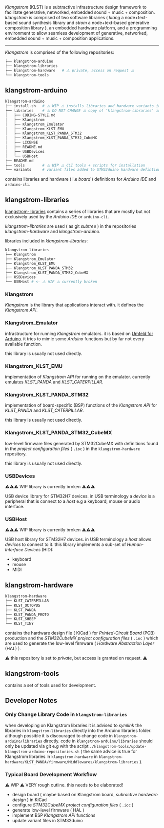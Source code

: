 *Klangstrom* (KLST) is a subtractive infrastructure design framework to facilitate generative, networked, embedded sound + music + composition. *klangstrom* is comprised of two software libraries ( *klang* a node+text-based sound synthesis library and *strom* a node+text-based generative composition library ), an embedded hardware platform, and a programming environment to allow seamless development of generative, networked, embedded sound + music + composition applications.

---

*Klangstrom* is comprised of the following repositories:

```sh
├── klangstrom-arduino
├── klangstrom-libraries
├── klangstrom-hardware   # ⚠️ private, access on request ⚠️
└── klangstrom-tools
```

## klangstrom-arduino

```sh
klangstrom-arduino
├── install.sh   # ⚠️ WIP ⚠️ installs libraries and hardware variants into Arduino folders
├── libraries    # ⚠️ DO NOT CHANGE ⚠️ copy of 'klangstrom-libraries' included as subtree
│   ├── CODING-STYLE.md
│   ├── Klangstrom
│   ├── Klangstrom_Emulator
│   ├── Klangstrom_KLST_EMU
│   ├── Klangstrom_KLST_PANDA_STM32
│   ├── Klangstrom_KLST_PANDA_STM32_CubeMX
│   ├── LICENSE
│   ├── README.md
│   ├── USBDevices
│   └── USBHost
├── README.md
├── tools        # ⚠️ WIP ⚠️ CLI tools + scripts for installation
└── variants     # variant files added to STM32duino hardware defintions via script
```

contains libraries and hardware ( i.e *board* ) definitions for *Arduino IDE* and `arduino-cli`.

## klangstrom-libraries

[klangstrom-libraries](https://github.com/klangstrom/klangstrom-libraries) contains a series of libraries that are mostly but not exclusively used by the *Arduino IDE* or `arduino-cli`.

*klangstrom-libraries* are used ( as git *subtree* ) in the repositories *klangstrom-hardware* and *klangstrom-arduino*.

libraries included in *klangstrom-libraries*:

```sh
klangstrom-libraries
├── Klangstrom
├── Klangstrom_Emulator
├── Klangstrom_KLST_EMU                
├── Klangstrom_KLST_PANDA_STM32        
├── Klangstrom_KLST_PANDA_STM32_CubeMX 
├── USBDevices
└── USBHost # <- ⚠️ WIP ⚠️ currently broken
```

### Klangstrom

*Klangstrom* is the library that applications interact with. it defines the *Klangstrom API*. 

### Klangstrom_Emulator

infrastructure for running *Klangstrom* emulators. it is based on [Umfeld for Arduino](https://github.com/klangstrom/umfeld-arduino). it tries to mimic some *Arduino* functions but by far not every available function.

this library is usually not used directly.

### Klangstrom_KLST_EMU

implementation of *Klangstrom API* for running on the emulator. currently emulates *KLST_PANDA* and *KLST_CATERPILLAR*.

### Klangstrom_KLST_PANDA_STM32

implementation of board-specific (BSP) functions of the *Klangstrom API* for *KLST_PANDA* and *KLST_CATERPILLAR*.

this library is usually not used directly.

### Klangstrom_KLST_PANDA_STM32_CubeMX

low-level firmware files generated by STM32CubeMX with definitions found in the *project configuration files* ( `.ioc` ) in the `klangstrom-hardware` repository.

this library is usually not used directly.

### USBDevices

⚠️⚠️⚠️ WIP library is currently broken ⚠️⚠️⚠️

USB device library for STM32H7 devices. in USB terminology a *device* is a peripheral that is connect *to* a *host* e.g a keyboard, mouse or audio interface.

### USBHost

⚠️⚠️⚠️ WIP library is currently broken ⚠️⚠️⚠️ 

USB host library for STM32H7 devices. in USB terminology a *host* allows *devices* to connect to it. this library implements a sub-set of *Human-Interface Devices* (HID):

- keyboard
- mouse
- MIDI

## klangstrom-hardware

```sh
klangstrom-hardware
├── KLST_CATERPILLAR
├── KLST_OCTOPUS
├── KLST_PANDA
├── KLST_PANDA_PROTO
├── KLST_SHEEP
└── KLST_TINY
```

contains the hardware design file ( KiCad ) for *Printed-Circuit Board* (PCB) production and the *STM32CubeMX project configuration files* ( `.ioc` ) which are used to generate the low-level firmware ( *Hardware Abstraction Layer* (HAL) ).

⚠️ this repository is set to *private*, but access is granted on request. ⚠️

## klangstrom-tools

contains a set of tools used for development.

## Developer Notes

### Only Change Library Code in `klangstrom-libraries`

when developing on Klangstrom libraries it is advised to *symlink* the libraries in `klangstrom-libraries` directly into the Arduino libraries folder. although possible it is discouraged to change code in `klangstrom-arduino/libraries` directly. code in `klangstrom-arduino/libraries` should only be updated via git e.g with the script `./klangstrom-tools/update-klangstrom-arduino-repositories.sh` ( the same advice is true for Klangstrom libraries in `klangstrom-hardware` in `klangstrom-hardware/KLST_PANDA/firmware/Middlewares/klangstrom-libraries` ).

### Typical Board Development Workflow

⚠️ WIP ⚠️ VERY rough outline. this needs to be elaborated!

- design board ( maybe based on Klangstrom board, *subractive hardware design* ) in KiCad
- configure *STM32CubeMX project configuration files* ( `.ioc` )
- generate low-level firmware ( HAL )
- implement BSP *Klangstrom API* functions
- update variant files in STM32duino
